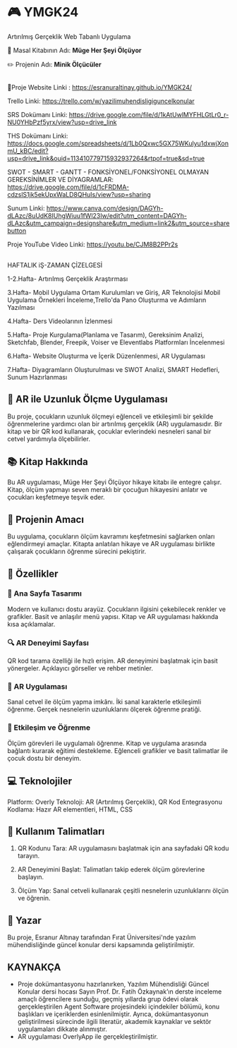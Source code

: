 # 🎮 YMGK24
Artırılmış Gerçeklik Web Tabanlı Uygulama

📙 Masal Kitabının Adı: **Müge Her Şeyi Ölçüyor**

✏️ Projenin Adı: **Minik Ölçücüler**

##

🔗Proje Website Linki : https://esranuraltinay.github.io/YMGK24/

Trello Linki: https://trello.com/w/yazilimuhendisligiguncelkonular

SRS Dokümanı Linki: https://drive.google.com/file/d/1kAtUwlMYFHLGtLr0_r-NU0YHbPzf5yrx/view?usp=drive_link

THS Dokümanı Linki: https://docs.google.com/spreadsheets/d/1Lb0Qxwc5GX75WKulyu1dxwjXonmU_kBC/edit?usp=drive_link&ouid=113410779715932937264&rtpof=true&sd=true

SWOT - SMART - GANTT - FONKSİYONEL/FONKSİYONEL OLMAYAN GEREKSİNİMLER VE DİYAGRAMLAR: https://drive.google.com/file/d/1cFRDMA-cdzslS1jk5ekUpxWaLD8QHuIs/view?usp=sharing

Sunum Linki: https://www.canva.com/design/DAGYh-dLAzc/8uUdK8IUhgWiuu1fWl23Iw/edit?utm_content=DAGYh-dLAzc&utm_campaign=designshare&utm_medium=link2&utm_source=sharebutton

Proje YouTube Video Linki: https://youtu.be/CJM8B2PPr2s

##

HAFTALIK iŞ-ZAMAN ÇİZELGESİ

1-2.Hafta- Artırılmış Gerçeklik Araştırması

3.Hafta- Mobil Uygulama Ortam Kurulumları ve Giriş, AR Teknolojisi Mobil Uygulama Örnekleri İnceleme,Trello'da Pano Oluşturma ve Adımların Yazılması

4.Hafta- Ders Videolarının İzlenmesi

5.Hafta- Proje Kurgulama(Planlama ve Tasarım), Gereksinim Analizi, Sketchfab, Blender, Freepik, Voiser ve Eleventlabs Platformları İncelenmesi

6.Hafta- Website Oluşturma ve İçerik Düzenlenmesi, AR Uygulaması

7.Hafta- Diyagramların Oluşturulması ve SWOT Analizi, SMART Hedefleri, Sunum Hazırlanması




## 📏 **AR ile Uzunluk Ölçme Uygulaması**
Bu proje, çocukların uzunluk ölçmeyi eğlenceli ve etkileşimli bir şekilde öğrenmelerine yardımcı olan bir artırılmış gerçeklik (AR) uygulamasıdır. Bir kitap ve bir QR kod kullanarak, çocuklar evlerindeki nesneleri sanal bir cetvel yardımıyla ölçebilirler.

## 📚 **Kitap Hakkında**
Bu AR uygulaması, Müge Her Şeyi Ölçüyor hikaye kitabı ile entegre çalışır. Kitap, ölçüm yapmayı seven meraklı bir çocuğun hikayesini anlatır ve çocukları keşfetmeye teşvik eder.

## 🚀 **Projenin Amacı**
Bu uygulama, çocukların ölçüm kavramını keşfetmesini sağlarken onları eğlendirmeyi amaçlar. Kitapta anlatılan hikaye ve AR uygulaması birlikte çalışarak çocukların öğrenme sürecini pekiştirir.

## 🌟 **Özellikler**
### 📄 Ana Sayfa Tasarımı
Modern ve kullanıcı dostu arayüz.
Çocukların ilgisini çekebilecek renkler ve grafikler.
Basit ve anlaşılır menü yapısı.
Kitap ve AR uygulaması hakkında kısa açıklamalar.

### 🔍 AR Deneyimi Sayfası
QR kod tarama özelliği ile hızlı erişim.
AR deneyimini başlatmak için basit yönergeler.
Açıklayıcı görseller ve rehber metinler.

### 📐 AR Uygulaması
Sanal cetvel ile ölçüm yapma imkânı.
İki sanal karakterle etkileşimli öğrenme.
Gerçek nesnelerin uzunluklarını ölçerek öğrenme pratiği.

### 🧠 Etkileşim ve Öğrenme
Ölçüm görevleri ile uygulamalı öğrenme.
Kitap ve uygulama arasında bağlantı kurarak eğitimi destekleme.
Eğlenceli grafikler ve basit talimatlar ile çocuk dostu bir deneyim.




## 💻 **Teknolojiler**
Platform: Overly
Teknoloji: AR (Artırılmış Gerçeklik), QR Kod Entegrasyonu
Kodlama: Hazır AR elementleri, HTML, CSS


## 🔗 **Kullanım Talimatları**
1. QR Kodunu Tara:
AR uygulamasını başlatmak için ana sayfadaki QR kodu tarayın.

2. AR Deneyimini Başlat:
Talimatları takip ederek ölçüm görevlerine başlayın.

3. Ölçüm Yap:
Sanal cetveli kullanarak çeşitli nesnelerin uzunluklarını ölçün ve öğrenin.



## 📝 **Yazar**
Bu proje, Esranur Altınay tarafından Fırat Üniversitesi'nde yazılım mühendisliğinde güncel konular dersi kapsamında geliştirilmiştir.

## **KAYNAKÇA**
- Proje dokümantasyonu hazırlanırken, Yazılım Mühendisliği Güncel Konular dersi hocası Sayın
 Prof. Dr. Fatih Özkaynak’ın derste inceleme amaçlı öğrencilere sunduğu, geçmiş yıllarda
 grup ödevi olarak gerçekleştirilen Agent Software projesindeki içindekiler bölümü, konu
 başlıkları ve içeriklerden esinlenilmiştir. Ayrıca, dokümantasyonun geliştirilmesi sürecinde
 ilgili literatür, akademik kaynaklar ve sektör uygulamaları dikkate alınmıştır.
- AR uygulaması OverlyApp ile gerçekleştirilmiştir.

